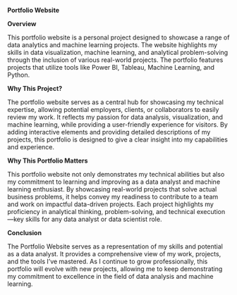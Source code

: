 **Portfolio Website**

**Overview**

This portfolio website is a personal project designed to showcase a range of data analytics and machine learning projects. The website highlights my skills in data visualization, machine learning, and analytical problem-solving through the inclusion of various real-world projects. The portfolio features projects that utilize tools like Power BI, Tableau, Machine Learning, and Python.

**Why This Project?**

The portfolio website serves as a central hub for showcasing my technical expertise, allowing potential employers, clients, or collaborators to easily review my work. It reflects my passion for data analysis, visualization, and machine learning, while providing a user-friendly experience for visitors. By adding interactive elements and providing detailed descriptions of my projects, this portfolio is designed to give a clear insight into my capabilities and experience.

**Why This Portfolio Matters**

This portfolio website not only demonstrates my technical abilities but also my commitment to learning and improving as a data analyst and machine learning enthusiast. By showcasing real-world projects that solve actual business problems, it helps convey my readiness to contribute to a team and work on impactful data-driven projects. Each project highlights my proficiency in analytical thinking, problem-solving, and technical execution—key skills for any data analyst or data scientist role.

**Conclusion**

The Portfolio Website serves as a representation of my skills and potential as a data analyst. It provides a comprehensive view of my work, projects, and the tools I’ve mastered. As I continue to grow professionally, this portfolio will evolve with new projects, allowing me to keep demonstrating my commitment to excellence in the field of data analysis and machine learning.
